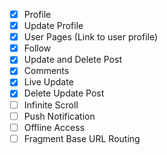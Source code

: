 - [x] Profile
- [x] Update Profile
- [x] User Pages (Link to user profile)
- [x] Follow
- [x] Update and Delete Post
- [x] Comments
- [x] Live Update
- [x] Delete Update Post
- [ ] Infinite Scroll
- [ ] Push Notification
- [ ] Offline Access
- [ ] Fragment Base URL Routing
